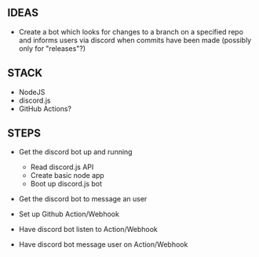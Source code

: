 ## IDEAS

- Create a bot which looks for changes to a branch on a specified repo and informs users via discord when commits have been made (possibly only for "releases"?)

## STACK

- NodeJS
- discord.js
- GitHub Actions?

## STEPS

- Get the discord bot up and running

  - Read discord.js API
  - Create basic node app
  - Boot up discord.js bot

- Get the discord bot to message an user
- Set up Github Action/Webhook
- Have discord bot listen to Action/Webhook
- Have discord bot message user on Action/Webhook
